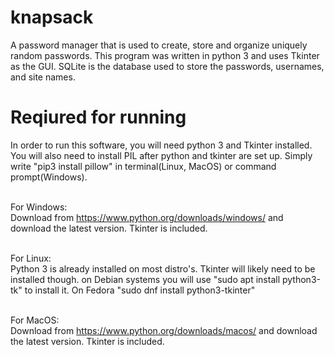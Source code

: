 # knapsack
A password manager that is used to create, store and organize uniquely random passwords.
This program was written in python 3 and uses Tkinter as the GUI. SQLite is the database used to store the passwords, usernames, and site names.

# Reqiured for running
In order to run this software, you will need python 3 and Tkinter installed. You will also need to install PIL after python and tkinter are set up. Simply write "pip3 install pillow" in terminal(Linux, MacOS) or command prompt(Windows).<br><br>

For Windows:<br>
Download from https://www.python.org/downloads/windows/ and download the latest version. Tkinter is included.<br><br>

For Linux:<br>
Python 3 is already installed on most distro's. Tkinter will likely need to be installed though. on Debian systems you will use "sudo apt install python3-tk" to install it. 
On Fedora "sudo dnf install python3-tkinter"<br><br>

For MacOS:<br>
Download from https://www.python.org/downloads/macos/ and download the latest version. Tkinter is included.
